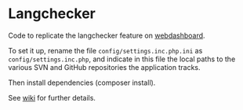 Langchecker
===========

Code to replicate the langchecker feature on [webdashboard](https://github.com/mozilla-l10n/webdashboard).

To set it up, rename the file ```config/settings.inc.php.ini``` as ```config/settings.inc.php```, and indicate in this file the local paths to the various SVN and GitHub repositories the application tracks.

Then install dependencies (composer install).

See [wiki](https://github.com/mozilla-l10n/langchecker/wiki) for further details.
